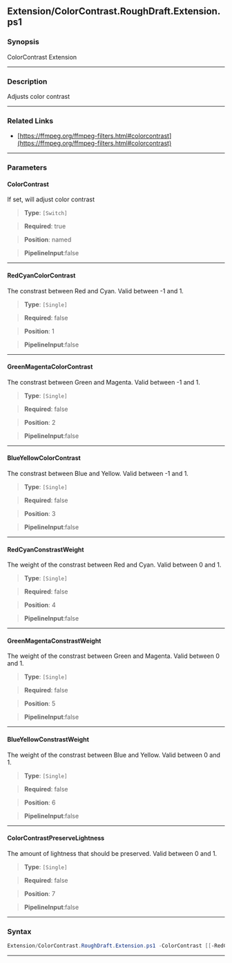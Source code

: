 
Extension/ColorContrast.RoughDraft.Extension.ps1
------------------------------------------------
### Synopsis
ColorContrast Extension

---
### Description

Adjusts color contrast

---
### Related Links
* [https://ffmpeg.org/ffmpeg-filters.html#colorcontrast](https://ffmpeg.org/ffmpeg-filters.html#colorcontrast)



---
### Parameters
#### **ColorContrast**

If set, will adjust color contrast



> **Type**: ```[Switch]```

> **Required**: true

> **Position**: named

> **PipelineInput**:false



---
#### **RedCyanColorContrast**

The constrast between Red and Cyan.  Valid between -1 and 1.



> **Type**: ```[Single]```

> **Required**: false

> **Position**: 1

> **PipelineInput**:false



---
#### **GreenMagentaColorContrast**

The constrast between Green and Magenta.  Valid between -1 and 1.



> **Type**: ```[Single]```

> **Required**: false

> **Position**: 2

> **PipelineInput**:false



---
#### **BlueYellowColorContrast**

The constrast between Blue and Yellow.  Valid between -1 and 1.



> **Type**: ```[Single]```

> **Required**: false

> **Position**: 3

> **PipelineInput**:false



---
#### **RedCyanConstrastWeight**

The weight of the constrast between Red and Cyan.  Valid between 0 and 1.



> **Type**: ```[Single]```

> **Required**: false

> **Position**: 4

> **PipelineInput**:false



---
#### **GreenMagentaConstrastWeight**

The weight of the constrast between Green and Magenta.  Valid between 0 and 1.



> **Type**: ```[Single]```

> **Required**: false

> **Position**: 5

> **PipelineInput**:false



---
#### **BlueYellowConstrastWeight**

The weight of the constrast between Blue and Yellow.  Valid between 0 and 1.



> **Type**: ```[Single]```

> **Required**: false

> **Position**: 6

> **PipelineInput**:false



---
#### **ColorContrastPreserveLightness**

The amount of lightness that should be preserved.  Valid between 0 and 1.



> **Type**: ```[Single]```

> **Required**: false

> **Position**: 7

> **PipelineInput**:false



---
### Syntax
```PowerShell
Extension/ColorContrast.RoughDraft.Extension.ps1 -ColorContrast [[-RedCyanColorContrast] <Single>] [[-GreenMagentaColorContrast] <Single>] [[-BlueYellowColorContrast] <Single>] [[-RedCyanConstrastWeight] <Single>] [[-GreenMagentaConstrastWeight] <Single>] [[-BlueYellowConstrastWeight] <Single>] [[-ColorContrastPreserveLightness] <Single>] [<CommonParameters>]
```
---





